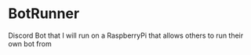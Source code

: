 # BotRunner
Discord Bot that I will run on a RaspberryPi that allows others to run their own bot from
